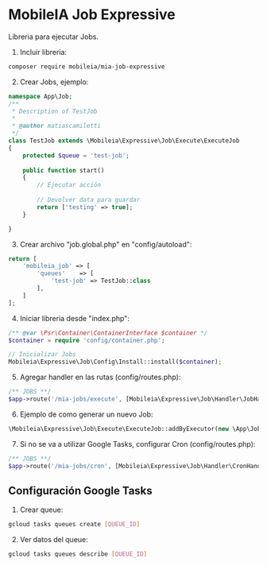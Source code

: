 # MobileIA Job Expressive
Libreria para ejecutar Jobs.

1. Incluir libreria:
```bash
composer require mobileia/mia-job-expressive
```
2. Crear Jobs, ejemplo:
```php
namespace App\Job;
/**
 * Description of TestJob
 *
 * @author matiascamiletti
 */
class TestJob extends \Mobileia\Expressive\Job\Execute\ExecuteJob
{
    protected $queue = 'test-job';
    
    public function start()
    {
        // Ejecutar acción
        
        // Devolver data para guardar
        return ['testing' => true];
    }

}
```
3. Crear archivo "job.global.php" en "config/autoload":
```php
return [
    'mobileia_job' => [
        'queues'    => [
            'test-job' => TestJob::class
        ],
    ]
];
```
4. Iniciar libreria desde "index.php":
```php
/** @var \Psr\Container\ContainerInterface $container */
$container = require 'config/container.php';

// Inicializar Jobs
Mobileia\Expressive\Job\Config\Install::install($container);
```
5. Agregar handler en las rutas (config/routes.php):
```php
/** JOBS **/
$app->route('/mia-jobs/execute', [Mobileia\Expressive\Job\Handler\JobHandler::class], ['GET', 'POST'], 'mia_jobs.execute');
```
6. Ejemplo de como generar un nuevo Job:
```php
\Mobileia\Expressive\Job\Execute\ExecuteJob::addByExecutor(new \App\Job\TestJob(), array('item' => '2'));
```
7. Si no se va a utilizar Google Tasks, configurar Cron (config/routes.php):
```php
/** JOBS **/
$app->route('/mia-jobs/cron', [Mobileia\Expressive\Job\Handler\CronHandler::class], ['GET', 'POST'], 'mia_jobs.cron');
```


## Configuración Google Tasks
1. Crear queue:
```sh
gcloud tasks queues create [QUEUE_ID]
```
2. Ver datos del queue:
```sh
gcloud tasks queues describe [QUEUE_ID]
```